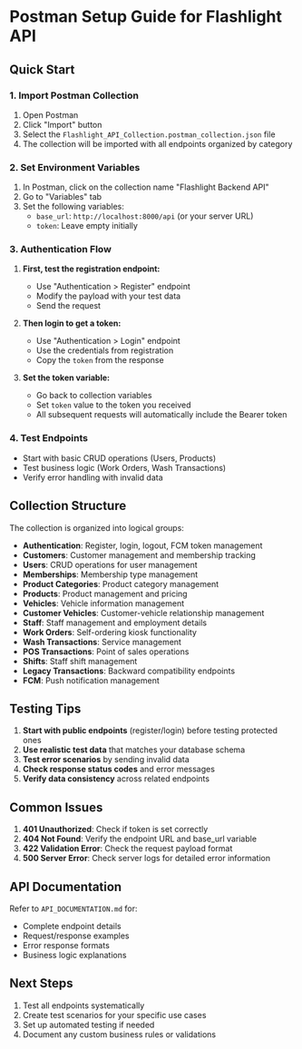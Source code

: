# Postman Setup Guide for Flashlight API

## Quick Start

### 1. Import Postman Collection

1. Open Postman
2. Click "Import" button
3. Select the `Flashlight_API_Collection.postman_collection.json` file
4. The collection will be imported with all endpoints organized by category

### 2. Set Environment Variables

1. In Postman, click on the collection name "Flashlight Backend API"
2. Go to "Variables" tab
3. Set the following variables:
    - `base_url`: `http://localhost:8000/api` (or your server URL)
    - `token`: Leave empty initially

### 3. Authentication Flow

1. **First, test the registration endpoint:**

    - Use "Authentication > Register" endpoint
    - Modify the payload with your test data
    - Send the request

2. **Then login to get a token:**

    - Use "Authentication > Login" endpoint
    - Use the credentials from registration
    - Copy the `token` from the response

3. **Set the token variable:**
    - Go back to collection variables
    - Set `token` value to the token you received
    - All subsequent requests will automatically include the Bearer token

### 4. Test Endpoints

-   Start with basic CRUD operations (Users, Products)
-   Test business logic (Work Orders, Wash Transactions)
-   Verify error handling with invalid data

## Collection Structure

The collection is organized into logical groups:

-   **Authentication**: Register, login, logout, FCM token management
-   **Customers**: Customer management and membership tracking
-   **Users**: CRUD operations for user management
-   **Memberships**: Membership type management
-   **Product Categories**: Product category management
-   **Products**: Product management and pricing
-   **Vehicles**: Vehicle information management
-   **Customer Vehicles**: Customer-vehicle relationship management
-   **Staff**: Staff management and employment details
-   **Work Orders**: Self-ordering kiosk functionality
-   **Wash Transactions**: Service management
-   **POS Transactions**: Point of sales operations
-   **Shifts**: Staff shift management
-   **Legacy Transactions**: Backward compatibility endpoints
-   **FCM**: Push notification management

## Testing Tips

1. **Start with public endpoints** (register/login) before testing protected ones
2. **Use realistic test data** that matches your database schema
3. **Test error scenarios** by sending invalid data
4. **Check response status codes** and error messages
5. **Verify data consistency** across related endpoints

## Common Issues

1. **401 Unauthorized**: Check if token is set correctly
2. **404 Not Found**: Verify the endpoint URL and base_url variable
3. **422 Validation Error**: Check the request payload format
4. **500 Server Error**: Check server logs for detailed error information

## API Documentation

Refer to `API_DOCUMENTATION.md` for:

-   Complete endpoint details
-   Request/response examples
-   Error response formats
-   Business logic explanations

## Next Steps

1. Test all endpoints systematically
2. Create test scenarios for your specific use cases
3. Set up automated testing if needed
4. Document any custom business rules or validations

